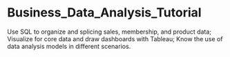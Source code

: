 # Business_Data_Analysis_Tutorial
Use SQL to organize and splicing sales, membership, and product data;
Visualize for core data and draw dashboards with Tableau;
Know the use of data analysis models in different scenarios.
